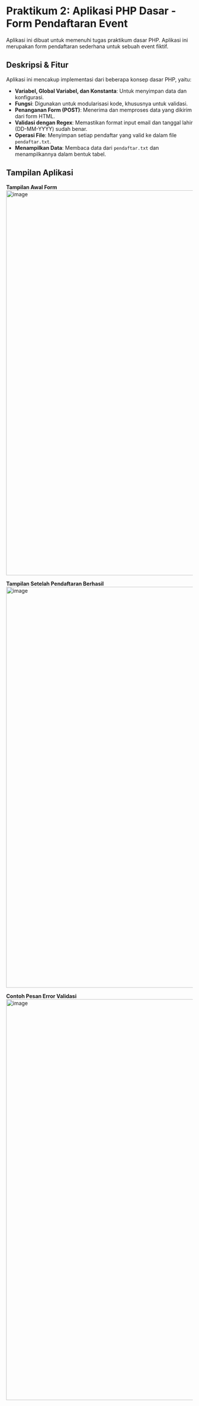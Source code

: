 # Praktikum 2: Aplikasi PHP Dasar - Form Pendaftaran Event

Aplikasi ini dibuat untuk memenuhi tugas praktikum dasar PHP. Aplikasi ini merupakan form pendaftaran sederhana untuk sebuah event fiktif.

## Deskripsi & Fitur
Aplikasi ini mencakup implementasi dari beberapa konsep dasar PHP, yaitu:
- **Variabel, Global Variabel, dan Konstanta**: Untuk menyimpan data dan konfigurasi.
- **Fungsi**: Digunakan untuk modularisasi kode, khususnya untuk validasi.
- **Penanganan Form (POST)**: Menerima dan memproses data yang dikirim dari form HTML.
- **Validasi dengan Regex**: Memastikan format input email dan tanggal lahir (DD-MM-YYYY) sudah benar.
- **Operasi File**: Menyimpan setiap pendaftar yang valid ke dalam file `pendaftar.txt`.
- **Menampilkan Data**: Membaca data dari `pendaftar.txt` dan menampilkannya dalam bentuk tabel.

## Tampilan Aplikasi

**Tampilan Awal Form**
<img width="1917" height="1036" alt="image" src="https://github.com/user-attachments/assets/b87e88d4-2554-4c9e-ab30-c74b2faa8835" />

**Tampilan Setelah Pendaftaran Berhasil**
<img width="1919" height="1079" alt="image" src="https://github.com/user-attachments/assets/932a974b-fe66-48c6-8fc6-12106db398dd" />

**Contoh Pesan Error Validasi**
<img width="1919" height="1079" alt="image" src="https://github.com/user-attachments/assets/90f39081-d0c5-4c85-8800-788bea723498" />
